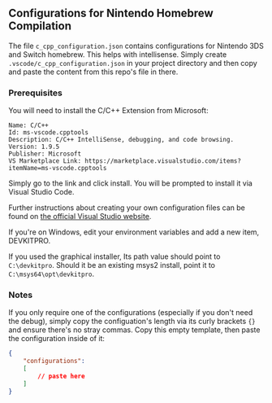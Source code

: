 ## Configurations for Nintendo Homebrew Compilation

The file `c_cpp_configuration.json` contains configurations for Nintendo 3DS and Switch homebrew. This helps with intellisense. Simply create `.vscode/c_cpp_configuration.json` in your project directory and then copy and paste the content from this repo's file in there.

### Prerequisites

You will need to install the C/C++ Extension from Microsoft:

```
Name: C/C++
Id: ms-vscode.cpptools
Description: C/C++ IntelliSense, debugging, and code browsing.
Version: 1.9.5
Publisher: Microsoft
VS Marketplace Link: https://marketplace.visualstudio.com/items?itemName=ms-vscode.cpptools
```

Simply go to the link and click install. You will be prompted to install it via Visual Studio Code.

Further instructions about creating your own configuration files can be found on [the official Visual Studio website](https://code.visualstudio.com/docs/cpp/configure-intellisense-crosscompilation).

If you're on Windows, edit your environment variables and add a new item, DEVKITPRO.

If you used the graphical installer, Its path value should point to `C:\devkitpro`. Should it be an existing msys2 install, point it to `C:\msys64\opt\devkitpro`.

### Notes

If you only require one of the configurations (especially if you don't need the debug), simply copy the configuation's length via its curly brackets `{}` and ensure there's no stray commas. Copy this empty template, then paste the configuration inside of it:

```json
{
    "configurations":
    [
        // paste here
    ]
}
```
